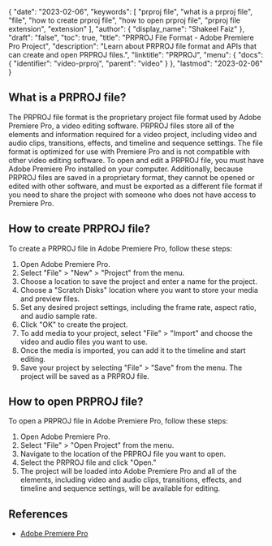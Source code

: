 {
  "date": "2023-02-06",
  "keywords": [
    "prproj file",
    "what is a prproj file",
    "file",
    "how to create prproj file",
    "how to open prproj file",
    "prproj file extension",
    "extension"
  ],
  "author": {
    "display_name": "Shakeel Faiz"
  },
  "draft": "false",
  "toc": true,
  "title": "PRPROJ File Format - Adobe Premiere Pro Project",
  "description": "Learn about PRPROJ file format and APIs that can create and open PRPROJ files.",
  "linktitle": "PRPROJ",
  "menu": {
    "docs": {
      "identifier": "video-prproj",
      "parent": "video"
    }
  },
  "lastmod": "2023-02-06"
}

## What is a PRPROJ file?

The PRPROJ file format is the proprietary project file format used by Adobe Premiere Pro, a video editing software. PRPROJ files store all of the elements and information required for a video project, including video and audio clips, transitions, effects, and timeline and sequence settings. The file format is optimized for use with Premiere Pro and is not compatible with other video editing software. To open and edit a PRPROJ file, you must have Adobe Premiere Pro installed on your computer. Additionally, because PRPROJ files are saved in a proprietary format, they cannot be opened or edited with other software, and must be exported as a different file format if you need to share the project with someone who does not have access to Premiere Pro.

## How to create PRPROJ file?

To create a PRPROJ file in Adobe Premiere Pro, follow these steps:

1. Open Adobe Premiere Pro.
2. Select "File" > "New" > "Project" from the menu.
3. Choose a location to save the project and enter a name for the project.
4. Choose a "Scratch Disks" location where you want to store your media and preview files.
5. Set any desired project settings, including the frame rate, aspect ratio, and audio sample rate.
6. Click "OK" to create the project.
7. To add media to your project, select "File" > "Import" and choose the video and audio files you want to use.
8. Once the media is imported, you can add it to the timeline and start editing.
9. Save your project by selecting "File" > "Save" from the menu. The project will be saved as a PRPROJ file.

## How to open PRPROJ file?

To open a PRPROJ file in Adobe Premiere Pro, follow these steps:

1. Open Adobe Premiere Pro.
2. Select "File" > "Open Project" from the menu.
3. Navigate to the location of the PRPROJ file you want to open.
4. Select the PRPROJ file and click "Open."
5. The project will be loaded into Adobe Premiere Pro and all of the elements, including video and audio clips, transitions, effects, and timeline and sequence settings, will be available for editing.

## References
* [Adobe Premiere Pro](https://en.wikipedia.org/wiki/Adobe_Premiere_Pro)

